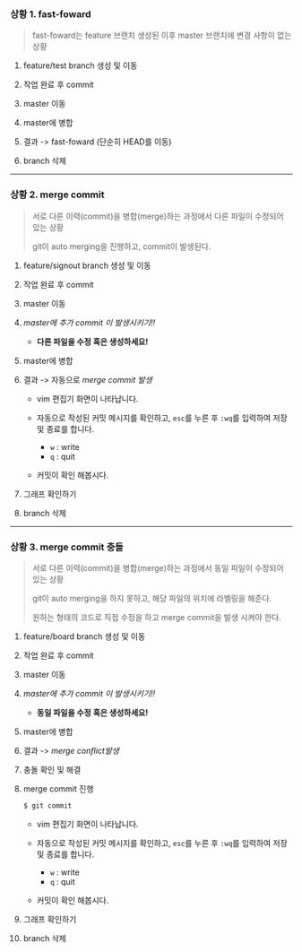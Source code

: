 ### 상황 1. fast-foward

> fast-foward는 feature 브랜치 생성된 이후 master 브랜치에 변경 사항이 없는 상황

1. feature/test branch 생성 및 이동

   

2. 작업 완료 후 commit

   


3. master 이동

   


4. master에 병합

   


5. 결과 -> fast-foward (단순히 HEAD를 이동)

   

6. branch 삭제

   

---

### 상황 2. merge commit

> 서로 다른 이력(commit)을 병합(merge)하는 과정에서 다른 파일이 수정되어 있는 상황
>
> git이 auto merging을 진행하고, commit이 발생된다.

1. feature/signout branch 생성 및 이동

   

2. 작업 완료 후 commit

   

3. master 이동

   

4. *master에 추가 commit 이 발생시키기!!*

   * **다른 파일을 수정 혹은 생성하세요!**

   

5. master에 병합

   

6. 결과 -> 자동으로 *merge commit 발생*

   * vim 편집기 화면이 나타납니다.

   * 자동으로 작성된 커밋 메시지를 확인하고, `esc`를 누른 후 `:wq`를 입력하여 저장 및 종료를 합니다.
     * `w` : write
     * `q` : quit

   * 커밋이  확인 해봅시다.

7. 그래프 확인하기

   

8. branch 삭제

   

---

### 상황 3. merge commit 충돌

> 서로 다른 이력(commit)을 병합(merge)하는 과정에서 동일 파일이 수정되어 있는 상황
>
> git이 auto merging을 하지 못하고, 해당 파일의 위치에 라벨링을 해준다.
>
> 원하는 형태의 코드로 직접 수정을 하고 merge commit을 발생 시켜야 한다.

1. feature/board branch 생성 및 이동

   

2. 작업 완료 후 commit

   


3. master 이동

   


4. *master에 추가 commit 이 발생시키기!!*

   * **동일 파일을 수정 혹은 생성하세요!**

   

5. master에 병합

   


6. 결과 -> *merge conflict발생*

   


7. 충돌 확인 및 해결

   


8. merge commit 진행

   ```bash
   $ git commit
   ```

   * vim 편집기 화면이 나타납니다.

   * 자동으로 작성된 커밋 메시지를 확인하고, `esc`를 누른 후 `:wq`를 입력하여 저장 및 종료를 합니다.
     * `w` : write
     * `q` : quit

   * 커밋이  확인 해봅시다.

9. 그래프 확인하기

    


10. branch 삭제

    